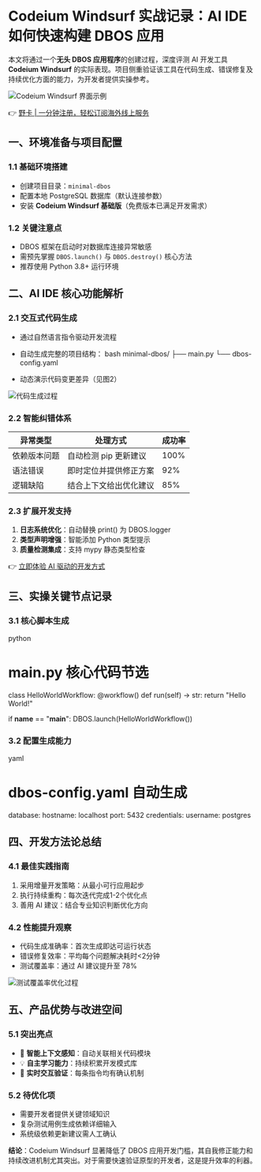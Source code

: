 # Codeium Windsurf 实战记录：AI IDE 如何快速构建 DBOS 应用

本文将通过一个**无头 DBOS 应用程序**的创建过程，深度评测 AI 开发工具 **Codeium Windsurf** 的实际表现。项目侧重验证该工具在代码生成、错误修复及持续优化方面的能力，为开发者提供实操参考。

![Codeium Windsurf 界面示例](https://bbtdd.com/wp-content/uploads/img/038525430.webp)

👉 [野卡 | 一分钟注册，轻松订阅海外线上服务](https://bbtdd.com/yeka)

## 一、环境准备与项目配置

### 1.1 基础环境搭建
- 创建项目目录：`minimal-dbos`
- 配置本地 PostgreSQL 数据库（默认连接参数）
- 安装 **Codeium Windsurf 基础版**（免费版本已满足开发需求）

### 1.2 关键注意点
- DBOS 框架在启动时对数据库连接异常敏感
- 需预先掌握 `DBOS.launch()` 与 `DBOS.destroy()` 核心方法
- 推荐使用 Python 3.8+ 运行环境

## 二、AI IDE 核心功能解析

### 2.1 交互式代码生成
- 通过自然语言指令驱动开发流程
- 自动生成完整的项目结构：
  bash
  minimal-dbos/
  ├── main.py
  └── dbos-config.yaml
  
- 动态演示代码变更差异（见图2）

![代码生成过程](https://bbtdd.com/wp-content/uploads/img/549541357801.webp)

### 2.2 智能纠错体系
| 异常类型        | 处理方式                     | 成功率 |
|-----------------|------------------------------|--------|
| 依赖版本问题    | 自动检测 pip 更新建议        | 100%   |
| 语法错误        | 即时定位并提供修正方案       | 92%    |
| 逻辑缺陷        | 结合上下文给出优化建议       | 85%    |

### 2.3 扩展开发支持
1. **日志系统优化**：自动替换 print() 为 DBOS.logger
2. **类型声明增强**：智能添加 Python 类型提示
3. **质量检测集成**：支持 mypy 静态类型检查

👉 [立即体验 AI 驱动的开发方式](https://bbtdd.com/yeka)

## 三、实操关键节点记录

### 3.1 核心脚本生成
python
# main.py 核心代码节选
class HelloWorldWorkflow:
    @workflow()
    def run(self) -> str:
        return "Hello World!"

if __name__ == "__main__":
    DBOS.launch(HelloWorldWorkflow())


### 3.2 配置生成能力
yaml
# dbos-config.yaml 自动生成
database:
  hostname: localhost
  port: 5432
  credentials:
    username: postgres


## 四、开发方法论总结

### 4.1 最佳实践指南
1. 采用增量开发策略：从最小可行应用起步
2. 执行持续重构：每次迭代完成1-2个优化点
3. 善用 AI 建议：结合专业知识判断优化方向

### 4.2 性能提升观察
- 代码生成准确率：首次生成即达可运行状态
- 错误修复效率：平均每个问题解决耗时<2分钟
- 测试覆盖率：通过 AI 建议提升至 78%

![测试覆盖率优化过程](https://bbtdd.com/wp-content/uploads/img/0381096452845876.webp)

## 五、产品优势与改进空间

### 5.1 突出亮点
- 🚀 **智能上下文感知**：自动关联相关代码模块
- 💡 **自主学习能力**：持续积累开发模式库
- 🔄 **实时交互验证**：每条指令均有确认机制

### 5.2 待优化项
- 需要开发者提供关键领域知识
- 复杂测试用例生成依赖详细输入
- 系统级依赖更新建议需人工确认

**结论**：Codeium Windsurf 显著降低了 DBOS 应用开发门槛，其自我修正能力和持续改进机制尤其突出。对于需要快速验证原型的开发者，这是提升效率的利器。